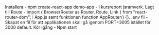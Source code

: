 Installera -    npm create-react-app demo-app -     i kursreport jsramverk.
Lagt till Route -    import { BrowserRouter as Router, Route, Link } from "react-router-dom"; i App.js samt funktionen function AppRouter() {}.
.env fil -  Skapat en fil för att applikationen skall gå igenom PORT=3005 istället för 3000 default.
Kör igång - Npm start
